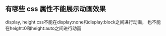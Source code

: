 

## 有哪些 css 属性不能展示动画效果

display,
height
css不能在display:none和display:block之间进行动画，
也不能在height:0和height:auto之间进行动画